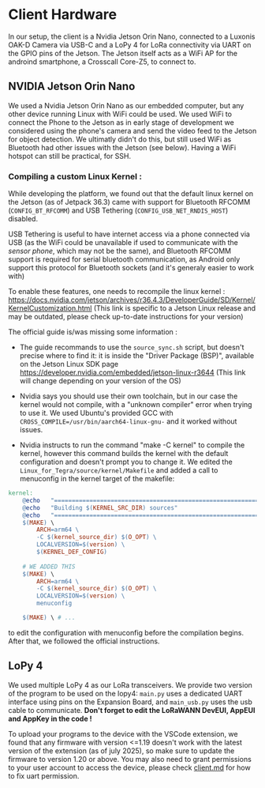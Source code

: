 # Client Hardware
In our setup, the client is a Nvidia Jetson Orin Nano, connected to a Luxonis OAK-D Camera via USB-C and a LoPy 4 for LoRa connectivity via UART on the GPIO pins of the Jetson. The Jetson itself acts as a WiFi AP for the androind smartphone, a Crosscall Core-Z5, to connect to.


## NVIDIA Jetson Orin Nano
We used a Nvidia Jetson Orin Nano as our embedded computer, but any other device running Linux with WiFi could be used. We used WiFi to connect the Phone to the Jetson as in early stage of development we considered using the phone's camera and send the video feed to the Jetson for object detection. We ultimatly didn't do this, but still used WiFi as Bluetooth had other issues with the Jetson (see below). 
Having a WiFi hotspot can still be practical, for SSH.


### Compiling a custom Linux Kernel :
While developing the platform, we found out that the default linux kernel on the Jetson (as of Jetpack 36.3) came with support for Bluetooth RFCOMM (`CONFIG_BT_RFCOMM`) and USB Tethering (`CONFIG_USB_NET_RNDIS_HOST`) disabled.

USB Tethering is useful to have internet access via a phone connected via USB (as the WiFi could be unavailable if used to communicate with the *sensor phone*, which may not be the same), and Bluetooth RFCOMM support is required for serial bluetooth communication, as Android only support this protocol for Bluetooth sockets (and it's generaly easier to work with)

To enable these features, one needs to recompile the linux kernel :
https://docs.nvidia.com/jetson/archives/r36.4.3/DeveloperGuide/SD/Kernel/KernelCustomization.html (This link is specific to a Jetson Linux release and may be outdated, please check up-to-date instructions for your version)

The official guide is/was missing some information :
- The guide recommands to use the `source_sync.sh` script, but doesn't precise where to find it: it is inside the "Driver Package (BSP)", available on the Jetson Linux SDK page https://developer.nvidia.com/embedded/jetson-linux-r3644 (This link will change depending on your version of the OS)

- Nvidia says you should use their own toolchain, but in our case the kernel would not compile, with a "unknown compiler" error when trying to use it. We used Ubuntu's provided GCC with `CROSS_COMPILE=/usr/bin/aarch64-linux-gnu-` and it worked without issues.

- Nvidia instructs to run the command "make -C kernel" to compile the kernel, however this command builds the kernel with the default configuration and doesn't prompt you to change it. We edited the `Linux_for_Tegra/source/kernel/Makefile` and added a call to menuconfig in the kernel target of the makefile:
```makefile
kernel:
	@echo   "================================================================================"
	@echo   "Building $(KERNEL_SRC_DIR) sources"
	@echo   "================================================================================"
	$(MAKE) \
		ARCH=arm64 \
		-C $(kernel_source_dir) $(O_OPT) \
		LOCALVERSION=$(version) \
		$(KERNEL_DEF_CONFIG)
    
    # WE ADDED THIS
    $(MAKE) \
        ARCH=arm64 \
        -C $(kernel_source_dir) $(O_OPT) \
        LOCALVERSION=$(version) \
        menuconfig

    $(MAKE) \ # ...
```
to edit the configuration with menuconfig before the compilation begins.
After that, we followed the official instructions.

## LoPy 4
We used multiple LoPy 4 as our LoRa transceivers.
We provide two version of the program to be used on the lopy4: `main.py` uses a dedicated UART interface using pins on the Expansion Board, and `main_usb.py` uses the usb cable to communicate.
__Don't forget to edit the LoRaWANN DevEUI, AppEUI and AppKey in the code !__

To upload your programs to the device with the VSCode extension, we found that any firmware with version <=1.19 doesn't work with the latest version of the extension (as of july 2025), so make sure to update the firmware to version 1.20 or above. 
You may also need to grant permissions to your user account to access the device, please check [client.md](client.md#fixing-permission-issues) for how to fix uart permission.